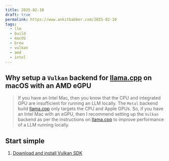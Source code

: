 ```yaml
---
title: 2025-02-10
draft: true 
permalink: https://www.ankitbabber.com/2025-02-10
tags:
  - llm
  - build
  - macOS
  - brew
  - vulkan
  - amd
  - intel 
---
```


## Why setup a `Vulkan` backend for [llama.cpp](https://github.com/ggerganov/llama.cpp) on macOS with an AMD eGPU

> If you have an Intel Mac, then you know that the CPU and integrated GPU are insufficient for running an LLM locally. The `Metal` backend build [llama.cpp](https://github.com/ggerganov/llama.cpp) only targets the CPU and Apple GPUs. So, if you have an Intel Mac with an eGPU, then I recommend setting up the `Vulkan` backend as per the instructions on [llama.cpp](https://github.com/ggerganov/llama.cpp/blob/master/docs/build.md#vulkan) to improve performance of a LLM running locally.

## Start simple

1. [Download and install Vulkan SDK]()
